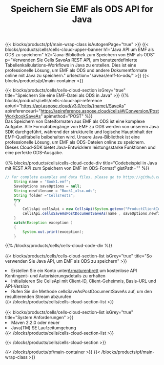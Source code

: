 ﻿---
title:  Speichern Sie EMF als ODS API for Java
description:  Cloud-APIs und SDKs für Microsoft Excel und OpenOffice Calc. Konvertieren Sie die Tabelle in ein anderes Dateiformat.
url: /de/java/saveas/emf-to-ods/
---
{{< blocks/products/pf/main-wrap-class isAutogenPage="true" >}}
{{< blocks/products/cells/cells-cloud-upper-banner h1="Java API um EMF als ODS zu speichern" h2="Java-Bibliothek zum Speichern von EMF als ODS" p="Verwenden Sie Cells SaveAs REST API, um benutzerdefinierte Tabellenkalkulations-Workflows in Java zu erstellen. Dies ist eine professionelle Lösung, um EMF als ODS und andere Dokumentformate online mit Java zu speichern." urlsection="saveas/emf-to-ods/" >}}
{{< blocks/products/pf/main-container >}}

{{< blocks/products/cells/cells-cloud-section isGrey="true" title="Speichern Sie eine EMF-Datei als ODS in Java" >}}
{{% blocks/products/cells/cells-cloud-api-reference apiurl="https://api.aspose.cloud/v3.0/cells/{name}/SaveAs" apireferenceurl="https://apireference.aspose.cloud/cells/#/Conversion/PostWorkbookSaveAs" apimethod="POST" %}}
<br/>
Das Speichern von Dateiformaten aus EMF als ODS ist eine komplexe Aufgabe. Alle Formatübergänge von EMF zu ODS werden von unserem Java SDK durchgeführt, während der strukturelle und logische Hauptinhalt der EMF-Quelltabelle beibehalten wird. Unsere Java-Bibliothek ist eine professionelle Lösung, um EMF als ODS-Dateien online zu speichern. Dieses Cloud-SDK bietet Java-Entwicklern leistungsstarke Funktionen und eine perfekte ODS-Ausgabe.
<br/>
<br/>
{{% blocks/products/cells/cells-cloud-code-div title="Codebeispiel in Java mit REST API zum Speichern von EMF im ODS-Format" gistPath="" %}}
  
```java
// For complete examples and data files, please go to https://github.com/aspose-cells-cloud/aspose-cells-cloud-java/
    String name = "Book1.emf";
    SaveOptions saveOptions = null;
    String newfilename = "Book1_xlsx.ods";
    String folder ="CellsTests";
    try 
    {
        CellsApi cellsApi = new CellsApi(System.getenv("ProductClientId"), System.getenv("ProductClientSecret"));
        cellsApi.cellsSaveAsPostDocumentSaveAs(name , saveOptions,newfilename,false,false,folder,null,null,null,true);                       
    }
    catch(Exception exception )
    {
        System.out.print(exception);
    }
```
  
{{% /blocks/products/cells/cells-cloud-code-div %}}
<br/>
<br/>
{{< blocks/products/cells/cells-cloud-section-list isGrey="true" title="So verwenden Sie Java API, um EMF als ODS zu speichern" >}}
<li> Erstellen Sie ein Konto unter<a href="https://dashboard.aspose.cloud/">Armaturenbrett</a> um kostenlose API Kontingent- und Autorisierungsdetails zu erhalten</li>
<li>Initialisieren Sie CellsApi mit Client-ID, Client-Geheimnis, Basis-URL und API-Version</li>
<li>Rufen Sie die Methode cellsSaveAsPostDocumentSaveAs auf, um den resultierenden Stream abzurufen</li>
{{< /blocks/products/cells/cells-cloud-section-list >}}
<br/>
<br/>
{{< blocks/products/cells/cells-cloud-section-list isGrey="true" title="System Anforderungen" >}}
<li>Maven 2.2.0 oder neuer</li>
<li>Java(TM) SE Laufzeitumgebung</li>
{{< /blocks/products/cells/cells-cloud-section-list >}}

{{< /blocks/products/cells/cells-cloud-section >}}

{{< /blocks/products/pf/main-container >}}
{{< /blocks/products/pf/main-wrap-class >}}

